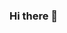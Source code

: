 ### Hi there 👋

<!--
**twilighttttt/twilighttttt** is a ✨ _special_ ✨ repository because its `README.md` (this file) appears on your GitHub profile.

[![Anurag's GitHub stats](https://github-readme-stats.vercel.app/api?username=twilighttttt)](https://github.com/twilighttttt/github-readme-stats)
